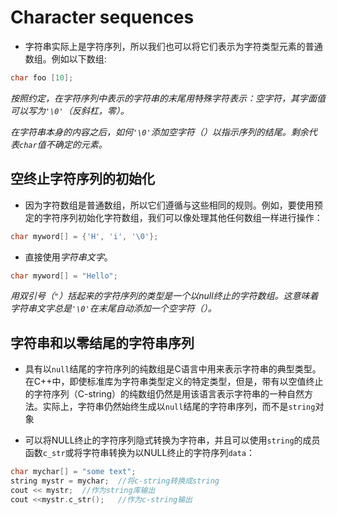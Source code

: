 # Character sequences

- 字符串实际上是字符序列，所以我们也可以将它们表示为字符类型元素的普通数组。例如以下数组:

```c++
char foo [10];
```



*按照约定，在字符序列中表示的字符串的末尾用特殊字符表示：*空字符*，其字面值可以写为`'\0'`（反斜杠，零）。*

*在字符串本身的内容之后，如何`'\0'`添加空字符（）以指示序列的结尾。剩余代表`char`值不确定的元素。*



## 空终止字符序列的初始化

- 因为字符数组是普通数组，所以它们遵循与这些相同的规则。例如，要使用预定的字符序列初始化字符数组，我们可以像处理其他任何数组一样进行操作：

```c++
char myword[] = {'H', 'i', '\0'};
```



- 直接使用*字符串文字*。

```c++
char myword[] = "Hello";
```

*用双引号（`"`）括起来的字符序列的类型是一个以null终止的字符数组。这意味着字符串文字总是`'\0'`在末尾自动添加一个空字符（）。*



## 字符串和以零结尾的字符串序列

- 具有以`null`结尾的字符序列的纯数组是C语言中用来表示字符串的典型类型。在C++中，即使标准库为字符串类型定义的特定类型，但是，带有以空值终止的字符序列（C-string）的纯数组仍然是用该语言表示字符串的一种自然方法。实际上，字符串仍然始终生成以`null`结尾的字符串序列，而不是`string`对象



- 可以将NULL终止的字符序列隐式转换为字符串，并且可以使用`string`的成员函数`c_str`或将字符串转换为以NULL终止的字符序列`data`：

```c++
char mychar[] = "some text";
string mystr = mychar;	//将c-string转换成string
cout << mystr;	//作为string库输出
cout <<mystr.c_str();	//作为c-string输出
```

